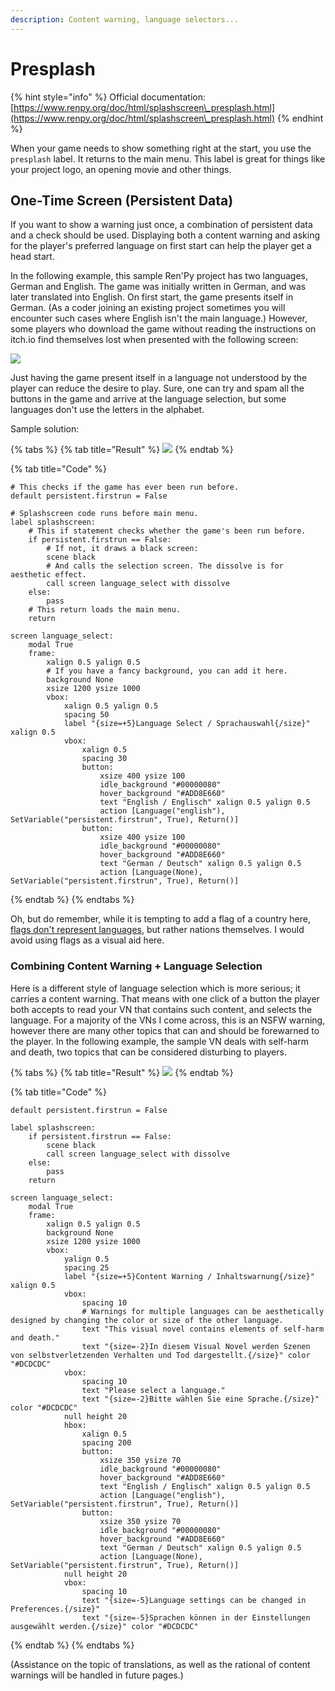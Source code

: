 ```yaml
---
description: Content warning, language selectors...
---
```


# Presplash

{% hint style="info" %}
Official documentation: [https://www.renpy.org/doc/html/splashscreen\_presplash.html](https://www.renpy.org/doc/html/splashscreen\_presplash.html)
{% endhint %}

When your game needs to show something right at the start, you use the `presplash` label. It returns to the main menu. This label is great for things like your project logo, an opening movie and other things.

## One-Time Screen (Persistent Data)

If you want to show a warning just once, a combination of persistent data and a check should be used. Displaying both a content warning and asking for the player's preferred language on first start can help the player get a head start.

In the following example, this sample Ren'Py project has two languages, German and English. The game was initially written in German, and was later translated into English. On first start, the game presents itself in German. (As a coder joining an existing project sometimes you will encounter such cases where English isn't the main language.) However, some players who download the game without reading the instructions on itch.io find themselves lost when presented with the following screen:

![](</assets/deutschmenue.webp>)

Just having the game present itself in a language not understood by the player can reduce the desire to play. Sure, one can try and spam all the buttons in the game and arrive at the language selection, but some languages don't use the letters in the alphabet.

Sample solution:

{% tabs %}
{% tab title="Result" %}
![](</assets/sprachauswahl.webp>)
{% endtab %}

{% tab title="Code" %}
```renpy
# This checks if the game has ever been run before.
default persistent.firstrun = False

# Splashscreen code runs before main menu.
label splashscreen:
    # This if statement checks whether the game's been run before.
    if persistent.firstrun == False:
        # If not, it draws a black screen:
        scene black
        # And calls the selection screen. The dissolve is for aesthetic effect.
        call screen language_select with dissolve
    else:
        pass
    # This return loads the main menu.
    return

screen language_select:
    modal True
    frame:
        xalign 0.5 yalign 0.5
        # If you have a fancy background, you can add it here.
        background None
        xsize 1200 ysize 1000
        vbox:
            xalign 0.5 yalign 0.5
            spacing 50
            label "{size=+5}Language Select / Sprachauswahl{/size}" xalign 0.5
            vbox:
                xalign 0.5
                spacing 30
                button:
                    xsize 400 ysize 100
                    idle_background "#00000080"
                    hover_background "#ADD8E660"
                    text "English / Englisch" xalign 0.5 yalign 0.5
                    action [Language("english"), SetVariable("persistent.firstrun", True), Return()]
                button:
                    xsize 400 ysize 100
                    idle_background "#00000080"
                    hover_background "#ADD8E660"
                    text "German / Deutsch" xalign 0.5 yalign 0.5
                    action [Language(None), SetVariable("persistent.firstrun", True), Return()]
```
{% endtab %}
{% endtabs %}

Oh, but do remember, while it is tempting to add a flag of a country here, [flags don't represent languages](http://www.flagsarenotlanguages.com/blog/why-flags-do-not-represent-language/#:\~:text=Languages%20represent%20a%20shared%20method,confuse%20or%20even%20offend%20users.), but rather nations themselves. I would avoid using flags as a visual aid here.

### Combining Content Warning + Language Selection

Here is a different style of language selection which is more serious; it carries a content warning. That means with one click of a button the player both accepts to read your VN that contains such content, and selects the language. For a majority of the VNs I come across, this is an NSFW warning, however there are many other topics that can and should be forewarned to the player. In the following example, the sample VN deals with self-harm and death, two topics that can be considered disturbing to players.

{% tabs %}
{% tab title="Result" %}
![](</assets/inhaltswarnung.webp>)
{% endtab %}

{% tab title="Code" %}
```renpy
default persistent.firstrun = False

label splashscreen:
    if persistent.firstrun == False:
        scene black
        call screen language_select with dissolve
    else:
        pass
    return

screen language_select:
    modal True
    frame:
        xalign 0.5 yalign 0.5
        background None
        xsize 1200 ysize 1000
        vbox:
            yalign 0.5
            spacing 25
            label "{size=+5}Content Warning / Inhaltswarnung{/size}" xalign 0.5
            vbox:
                spacing 10
                # Warnings for multiple languages can be aesthetically designed by changing the color or size of the other language.
                text "This visual novel contains elements of self-harm and death."
                text "{size=-2}In diesem Visual Novel werden Szenen von selbstverletzenden Verhalten und Tod dargestellt.{/size}" color "#DCDCDC"
            vbox:
                spacing 10
                text "Please select a language."
                text "{size=-2}Bitte wählen Sie eine Sprache.{/size}" color "#DCDCDC"
            null height 20
            hbox:
                xalign 0.5
                spacing 200
                button:
                    xsize 350 ysize 70
                    idle_background "#00000080"
                    hover_background "#ADD8E660"
                    text "English / Englisch" xalign 0.5 yalign 0.5
                    action [Language("english"), SetVariable("persistent.firstrun", True), Return()]
                button:
                    xsize 350 ysize 70
                    idle_background "#00000080"
                    hover_background "#ADD8E660"
                    text "German / Deutsch" xalign 0.5 yalign 0.5
                    action [Language(None), SetVariable("persistent.firstrun", True), Return()]
            null height 20
            vbox:
                spacing 10
                text "{size=-5}Language settings can be changed in Preferences.{/size}"
                text "{size=-5}Sprachen können in der Einstellungen ausgewählt werden.{/size}" color "#DCDCDC"
```
{% endtab %}
{% endtabs %}

(Assistance on the topic of translations, as well as the rational of content warnings will be handled in future pages.)
